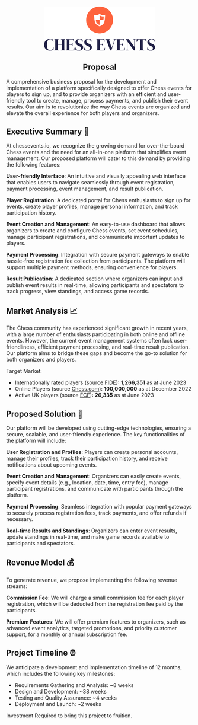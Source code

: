 <p align="center">
  <img src="assets/logo-no-background.png" width="300" />
  <h2 align="center">Proposal</h2>
</p>

A comprehensive business proposal for the development and implementation of a platform specifically designed to offer Chess events for players to sign up, and to provide organizers with an efficient and user-friendly tool to create, manage, process payments, and publish their event results. Our aim is to revolutionize the way Chess events are organized and elevate the overall experience for both players and organizers.

## Executive Summary 👔

At chessevents.io, we recognize the growing demand for over-the-board Chess events and the need for an all-in-one platform that simplifies event management. Our proposed platform will cater to this demand by providing the following features:

**User-friendly Interface**: An intuitive and visually appealing web interface that enables users to navigate seamlessly through event registration, payment processing, event management, and result publication.

**Player Registration**: A dedicated portal for Chess enthusiasts to sign up for events, create player profiles, manage personal information, and track participation history.

**Event Creation and Management**: An easy-to-use dashboard that allows organizers to create and configure Chess events, set event schedules, manage participant registrations, and communicate important updates to players.

**Payment Processing**: Integration with secure payment gateways to enable hassle-free registration fee collection from participants. The platform will support multiple payment methods, ensuring convenience for players.

**Result Publication**: A dedicated section where organizers can input and publish event results in real-time, allowing participants and spectators to track progress, view standings, and access game records.

## Market Analysis 📈

The Chess community has experienced significant growth in recent years, with a large number of enthusiasts participating in both online and offline events. However, the current event management systems often lack user-friendliness, efficient payment processing, and real-time result publication. Our platform aims to bridge these gaps and become the go-to solution for both organizers and players.

Target Market:

- Internationally rated players (source [FIDE](https://ratings.fide.com/download_lists.phtml)): **1,266,351** as at June 2023
- Online Players (source [Chess.com](https://www.chess.com/article/view/chesscom-reaches-100-million-members)): **100,000,000** as at December 2022
- Active UK players (source [ECF](https://www.ecfrating.org.uk/v2/help/help_api.php)): **26,335** as at June 2023

## Proposed Solution 🚀

Our platform will be developed using cutting-edge technologies, ensuring a secure, scalable, and user-friendly experience. The key functionalities of the platform will include:

**User Registration and Profiles**: Players can create personal accounts, manage their profiles, track their participation history, and receive notifications about upcoming events.

**Event Creation and Management**: Organizers can easily create events, specify event details (e.g., location, date, time, entry fee), manage participant registrations, and communicate with participants through the platform.

**Payment Processing**: Seamless integration with popular payment gateways to securely process registration fees, track payments, and offer refunds if necessary.

**Real-time Results and Standings**: Organizers can enter event results, update standings in real-time, and make game records available to participants and spectators.

## Revenue Model 💰

To generate revenue, we propose implementing the following revenue streams:

**Commission Fee**: We will charge a small commission fee for each player registration, which will be deducted from the registration fee paid by the participants.

**Premium Features**: We will offer premium features to organizers, such as advanced event analytics, targeted promotions, and priority customer support, for a monthly or annual subscription fee.

## Project Timeline ⏰

We anticipate a development and implementation timeline of 12 months, which includes the following key milestones:

- Requirements Gathering and Analysis: ~8 weeks
- Design and Development: ~38 weeks
- Testing and Quality Assurance: ~4 weeks
- Deployment and Launch: ~2 weeks

Investment Required to bring this project to fruition.
